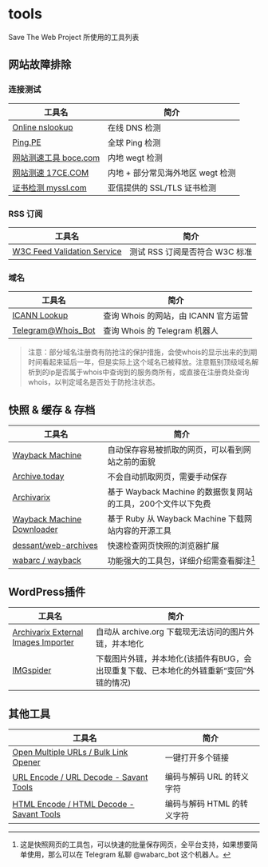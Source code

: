 tools
=====

Save The Web Project 所使用的工具列表

网站故障排除
------------

### 连接测试

| 工具名                                         | 简介                              |
| ---------------------------------------------- | --------------------------------- |
| [Online nslookup](https://www.nslookup.io/)    | 在线 DNS 检测                     |
| [Ping.PE](https://ping.pe/)                    | 全球 Ping 检测                    |
| [网站测速工具 boce.com](https://www.boce.com/) | 内地 wegt 检测                    |
| [网站测速 17CE.COM](https://www.17ce.com/)     | 内地 + 部分常见海外地区 wegt 检测 |
| [证书检测 myssl.com](https://myssl.com/)       | 亚信提供的 SSL/TLS 证书检测       |

### RSS 订阅

| 工具名                               | 简介                           |
| ------------------------------------ | ------------------------------ |
| [W3C Feed Validation Service][W3C_F] | 测试 RSS 订阅是否符合 W3C 标准 |

[W3C_F]: https://validator.w3.org/feed/

### 域名

| 工具名                                       | 简介                                 |
| -------------------------------------------- | ------------------------------------ |
| [ICANN Lookup](https://lookup.icann.org/)    | 查询 Whois 的网站，由 ICANN 官方运营 |
| [Telegram@Whois_Bot](https://t.me/Whois_Bot) | 查询 Whois 的 Telegram 机器人        |

> 注意：部分域名注册商有防抢注的保护措施，会使whois的显示出来的到期时间看起来延后一年，但是实际上这个域名已被释放。注意甄别顶级域名解析到的ip是否属于whois中查询到的服务商所有，或直接在注册商处查询whois，以判定域名是否处于防抢注状态。

快照 & 缓存 & 存档
------------------

| 工具名                                      | 简介                                                         |
| ------------------------------------------- | ------------------------------------------------------------ |
| [Wayback Machine](https://web.archive.org/) | 自动保存容易被抓取的网页，可以看到网站之前的面貌             |
| [Archive.today](https://archive.is/)        | 不会自动抓取网页，需要手动保存                               |
| [Archivarix](https://archivarix.com/)       | 基于 Wayback Machine 的数据恢复网站的工具，200个文件以下免费 |
| [Wayback Machine Downloader][WMD]           | 基于 Ruby 从 Wayback Machine 下载网站内容的开源工具          |
| [dessant/web-archives][dwa]                 | 快速检查网页快照的浏览器扩展                                 |
| [wabarc / wayback][w-w]                     | 功能强大的工具包，详细介绍需查看脚注[^w-w]                   |

[dwa]: https://github.com/dessant/web-archives

[WMD]: https://github.com/hartator/wayback-machine-downloader

[w-w]: https://github.com/wabarc/wayback

[^w-w]: 这是快照网页的工具包，可以快速的批量保存网页，全平台支持，如果想要简单使用，那么可以在 Telegram 私聊 @wabarc_bot 这个机器人。

WordPress插件
-------------

| 工具名                                      | 简介                                                                                    |
| ------------------------------------------- | --------------------------------------------------------------------------------------- |
| [Archivarix External Images Importer][AEII] | 自动从 archive.org 下载现无法访问的图片外链，并本地化                                   |
| [IMGspider][IMGs]                           | 下载图片外链，并本地化(该插件有BUG，会出现重复下载、已本地化的外链重新“变回”外链的情况) |

[AEII]: https://wordpress.org/plugins/archivarix-external-images-importer/
[IMGs]: https://wordpress.org/plugins/imgspider/

其他工具
--------

| 工具名                                              | 简介                       |
| --------------------------------------------------- | -------------------------- |
| [Open Multiple URLs / Bulk Link Opener][OM_URL]     | 一键打开多个链接           |
| [URL Encode / URL Decode - Savant Tools][URC_ED]    | 编码与解码 URL 的转义字符  |
| [HTML Encode / HTML Decode - Savant Tools][HTML_ED] | 编码与解码 HTML 的转义字符 |

[OM_URL]: https://savanttools.com/open-multiple-urls
[URC_ED]: https://savanttools.com/url-decode
[HTML_ED]: https://savanttools.com/html-encode
